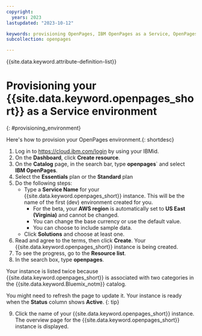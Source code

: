 ```yaml
---
copyright:
  years: 2023
lastupdated: "2023-10-12"

keywords: provisioning OpenPages, IBM OpenPages as a Service, OpenPages environment
subcollection: openpages

---
```

{{site.data.keyword.attribute-definition-list}}

# Provisioning your {{site.data.keyword.openpages_short}} as a Service environment
{: #provisioning_environment}

Here's how to provision your OpenPages environment.{: shortdesc}

1. Log in to https://cloud.ibm.com/login by using your IBMid. 
2. On the **Dashboard**, click **Create resource**.
3. On the **Catalog** page, in the search bar, type **openpages**` and select **IBM OpenPages**. 
4. Select the **Essentials** plan or the **Standard** plan 
5. Do the following steps:
    - Type a **Service Name** for your {{site.data.keyword.openpages_short}} instance. This will be the name of the first (dev) environment created for you. 
      - For the beta, your **AWS region** is automatically set to **US East (Virginia)** and cannot be changed.
      - You can change the base currency or use the default value.
      - You can choose to include sample data.
    - Click **Solutions** and choose at least one.
6. Read and agree to the terms, then click **Create**. Your {{site.data.keyword.openpages_short}} instance is being created.
7. To see the progress, go to the **Resource list**.
8. In the search box, type **openpages**. 

Your instance is listed twice because {{site.data.keyword.openpages_short}} is associated with two categories in the {{site.data.keyword.Bluemix_notm}} catalog.

You might need to refresh the page to update it. Your instance is ready when the **Status** column shows **Active**. {: tip} 

9. Click the name of your {{site.data.keyword.openpages_short}} instance. The overview page for the {{site.data.keyword.openpages_short}} instance is displayed. 
